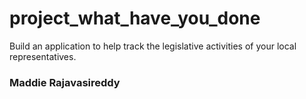 # project_what_have_you_done
Build an application to help track the legislative activities of your local representatives.

<h3>Maddie Rajavasireddy</h3>
